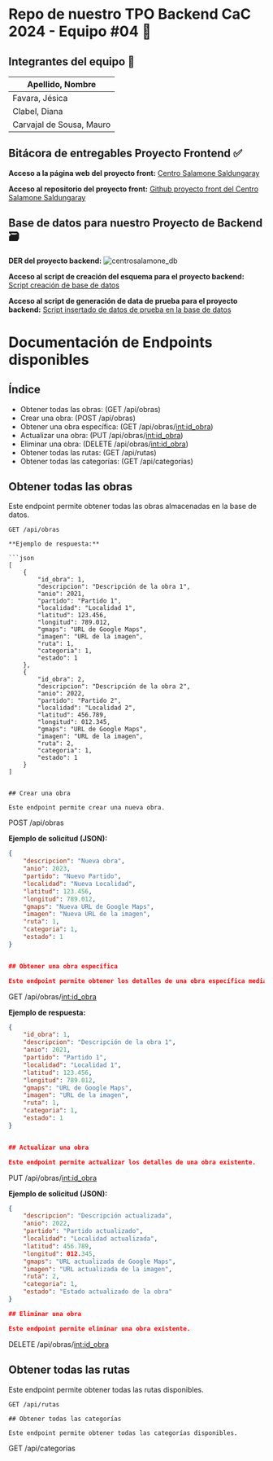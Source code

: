 # Repo de nuestro TPO Backend CaC 2024 - Equipo #04 📃

## Integrantes del equipo :construction: 

| **Apellido, Nombre** |
| -------------------- |
| Favara, Jésica |
| Clabel, Diana |
| Carvajal de Sousa, Mauro |

## Bitácora de entregables Proyecto Frontend :white_check_mark:

**Acceso a la página web del proyecto front:**
<a href="https://centrosalamone-dev.netlify.app/" target="_blank">Centro Salamone Saldungaray</a>

**Acceso al repositorio del proyecto front:**
<a href="https://github.com/maurocarvajaldesousa/tpo_cac_c24163_equipo10" target="_blank">Github proyecto front del Centro Salamone Saldungaray</a>

## Base de datos para nuestro Proyecto de Backend 🗃️

**DER del proyecto backend:**
![centrosalamone_db](https://github.com/maurocarvajaldesousa/tpo_cac_c24163_backend_equipo04/assets/1665906/ecf9d4cd-6b3f-438d-8db7-0cbd8c9f90d3)

**Acceso al script de creación del esquema para el proyecto backend:**
<a href="https://github.com/maurocarvajaldesousa/tpo_cac_c24163_backend_equipo04/blob/c231a99012c7d607b45d1f7f963bff1e888dc3ed/database_scripts/centrosalamone_db.sql" target="_blank">Script creación de base de datos</a>

**Acceso al script de generación de data de prueba para el proyecto backend:**
<a href="https://github.com/maurocarvajaldesousa/tpo_cac_c24163_backend_equipo04/blob/c231a99012c7d607b45d1f7f963bff1e888dc3ed/database_scripts/centrosalamone_db_data.sql" target="_blank">Script insertado de datos de prueba en la base de datos</a>

# Documentación de Endpoints disponibles

## Índice

- Obtener todas las obras: (GET /api/obras)
- Crear una obra: (POST /api/obras)
- Obtener una obra específica: (GET /api/obras/<int:id_obra>)
- Actualizar una obra: (PUT /api/obras/<int:id_obra>)
- Eliminar una obra: (DELETE /api/obras/<int:id_obra>)
- Obtener todas las rutas: (GET /api/rutas)
- Obtener todas las categorías: (GET /api/categorias)

## Obtener todas las obras

Este endpoint permite obtener todas las obras almacenadas en la base de datos.

```
GET /api/obras

**Ejemplo de respuesta:**

```json
[
    {
        "id_obra": 1,
        "descripcion": "Descripción de la obra 1",
        "anio": 2021,
        "partido": "Partido 1",
        "localidad": "Localidad 1",
        "latitud": 123.456,
        "longitud": 789.012,
        "gmaps": "URL de Google Maps",
        "imagen": "URL de la imagen",
        "ruta": 1,
        "categoria": 1,
        "estado": 1
    },
    {
        "id_obra": 2,
        "descripcion": "Descripción de la obra 2",
        "anio": 2022,
        "partido": "Partido 2",
        "localidad": "Localidad 2",
        "latitud": 456.789,
        "longitud": 012.345,
        "gmaps": "URL de Google Maps",
        "imagen": "URL de la imagen",
        "ruta": 2,
        "categoria": 1,
        "estado": 1
    }
]


## Crear una obra

Este endpoint permite crear una nueva obra.

```
POST /api/obras

**Ejemplo de solicitud (JSON):**

```json
{
    "descripcion": "Nueva obra",
    "anio": 2023,
    "partido": "Nuevo Partido",
    "localidad": "Nueva Localidad",
    "latitud": 123.456,
    "longitud": 789.012,
    "gmaps": "Nueva URL de Google Maps",
    "imagen": "Nueva URL de la imagen",
    "ruta": 1,
    "categoria": 1,
    "estado": 1
}


## Obtener una obra específica

Este endpoint permite obtener los detalles de una obra específica mediante su identificador.

```
GET /api/obras/<int:id_obra>

**Ejemplo de respuesta:**

```json
{
    "id_obra": 1,
    "descripcion": "Descripción de la obra 1",
    "anio": 2021,
    "partido": "Partido 1",
    "localidad": "Localidad 1",
    "latitud": 123.456,
    "longitud": 789.012,
    "gmaps": "URL de Google Maps",
    "imagen": "URL de la imagen",
    "ruta": 1,
    "categoria": 1,
    "estado": 1
}


## Actualizar una obra

Este endpoint permite actualizar los detalles de una obra existente.

```
PUT /api/obras/<int:id_obra>

**Ejemplo de solicitud (JSON):**

```json
{
    "descripcion": "Descripción actualizada",
    "anio": 2022,
    "partido": "Partido actualizado",
    "localidad": "Localidad actualizada",
    "latitud": 456.789,
    "longitud": 012.345,
    "gmaps": "URL actualizada de Google Maps",
    "imagen": "URL actualizada de la imagen",
    "ruta": 2,
    "categoria": 1,
    "estado": "Estado actualizado de la obra"
}

## Eliminar una obra

Este endpoint permite eliminar una obra existente.

```
DELETE /api/obras/<int:id_obra>

## Obtener todas las rutas

Este endpoint permite obtener todas las rutas disponibles.

```
GET /api/rutas

## Obtener todas las categorías

Este endpoint permite obtener todas las categorías disponibles.

```
GET /api/categorias
